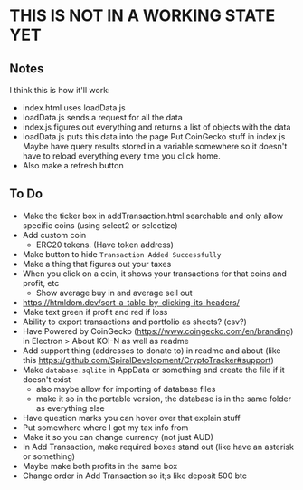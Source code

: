 # THIS IS NOT IN A WORKING STATE YET

## Notes
I think this is how it'll work:
- index.html uses loadData.js
- loadData.js sends a request for all the data
- index.js figures out everything and returns a list of objects with the data
- loadData.js puts this data into the page
Put CoinGecko stuff in index.js
Maybe have query results stored in a variable somewhere so it doesn't have to reload everything every time you click home.
- Also make a refresh button

## To Do
- Make the ticker box in addTransaction.html searchable and only allow specific coins (using select2 or selectize)
- Add custom coin
    - ERC20 tokens. (Have token address)
- Make button to hide `Transaction Added Successfully`
- Make a thing that figures out your taxes
- When you click on a coin, it shows your transactions for that coins and profit, etc
    - Show average buy in and average sell out
- https://htmldom.dev/sort-a-table-by-clicking-its-headers/
- Make text green if profit and red if loss
- Ability to export transactions and portfolio as sheets? (csv?)
- Have Powered by CoinGecko (https://www.coingecko.com/en/branding) in Electron > About KOI-N as well as readme
- Add support thing (addresses to donate to) in readme and about (like this https://github.com/SpiralDevelopment/CryptoTracker#support)
- Make `database.sqlite` in AppData or something and create the file if it doesn't exist
    - also maybe allow for importing of database files
    - make it so in the portable version, the database is in the same folder as everything else
- Have question marks you can hover over that explain stuff
- Put somewhere where I got my tax info from
- Make it so you can change currency (not just AUD)
- In Add Transaction, make required boxes stand out (like have an asterisk or something)
- Maybe make both profits in the same box
- Change order in Add Transaction so it;s like deposit 500 btc